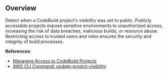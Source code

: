 ## Overview

Detect when a CodeBuild project's visibility was set to public. Publicly accessible projects expose sensitive environments to unauthorized access, increasing the risk of data breaches, malicious builds, or resource abuse. Restricting access to trusted users and roles ensures the security and integrity of build processes.

**References**:
- [Managing Access to CodeBuild Projects](https://docs.aws.amazon.com/codebuild/latest/userguide/auth-and-access-control-iam-access-control-identity-based.html)
- [AWS CLI Command: update-project-visibility](https://awscli.amazonaws.com/v2/documentation/api/latest/reference/codebuild/update-project-visibility.html)